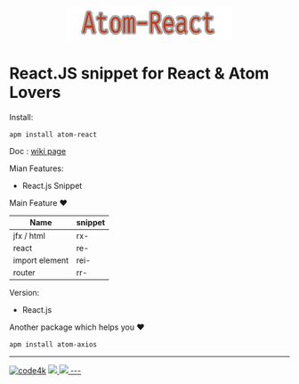 <p align="center" ><img src="images/atom-react.png"></p>

#   React.JS snippet for React  & Atom Lovers

Install:

```ssh
apm install atom-react
```

Doc : [wiki page](https://github.com/code4mk/atom-react/wiki)

Mian Features:

  - React.js Snippet

  Main Feature ❤️


  | Name  |  snippet |
  |---|---|
  | jfx / html| rx- |
  | react | re- |
  |import element| rei- |
  |router | rr-|

Version:

  - React.js



  Another package which helps you   ❤️

  ```ssh
  apm install atom-axios
  ```

  ---
[![code4k](https://img.shields.io/badge/Powered-By-blue.svg)]()
<a href="https://hellolaravel.org" ><img src="https://img.shields.io/badge/Hello-Laravel-red.svg" >
<a href="https://twitter.com/code4mk" ><img src="https://img.shields.io/badge/%40-code4mk-brightgreen.svg" >
    ---
